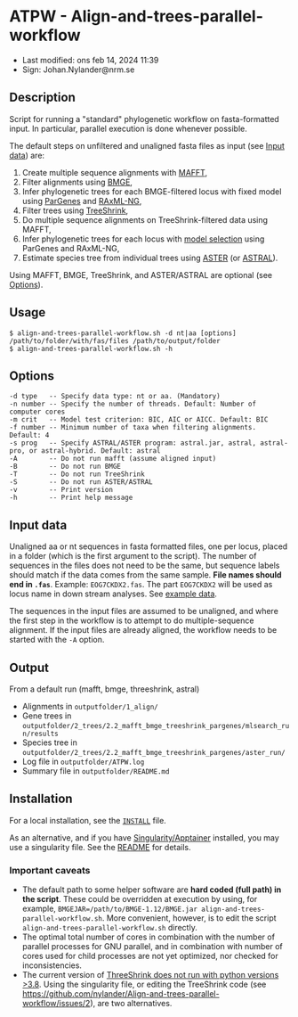 # ATPW - Align-and-trees-parallel-workflow

- Last modified: ons feb 14, 2024  11:39
- Sign: Johan.Nylander\@nrm.se

## Description

Script for running a "standard" phylogenetic workflow on fasta-formatted input.
In particular, parallel execution is done whenever possible.

The default steps on unfiltered and unaligned fasta files as input (see [Input
data](#input-data)) are:

1. Create multiple sequence alignments with
   [MAFFT](https://mafft.cbrc.jp/alignment/software/),
2. Filter alignments using
   [BMGE](https://bmcecolevol.biomedcentral.com/articles/10.1186/1471-2148-10-210),
3. Infer phylogenetic trees for each BMGE-filtered locus with fixed model using
   [ParGenes](https://github.com/BenoitMorel/ParGenes) and
   [RAxML-NG](https://github.com/amkozlov/raxml-ng),
4. Filter trees using [TreeShrink](https://github.com/uym2/TreeShrink),
5. Do multiple sequence alignments on TreeShrink-filtered data using MAFFT,
6. Infer phylogenetic trees for each locus with [model
   selection](https://github.com/ddarriba/modeltest) using ParGenes and
   RAxML-NG,
7. Estimate species tree from individual trees using
   [ASTER](https://github.com/chaoszhang/ASTER) (or
   [ASTRAL](https://github.com/smirarab/ASTRAL)).

Using MAFFT, BMGE, TreeShrink, and ASTER/ASTRAL are optional (see [Options](#options)).

## Usage

    $ align-and-trees-parallel-workflow.sh -d nt|aa [options] /path/to/folder/with/fas/files /path/to/output/folder
    $ align-and-trees-parallel-workflow.sh -h

## Options

    -d type   -- Specify data type: nt or aa. (Mandatory)
    -n number -- Specify the number of threads. Default: Number of computer cores
    -m crit   -- Model test criterion: BIC, AIC or AICC. Default: BIC
    -f number -- Minimum number of taxa when filtering alignments. Default: 4
    -s prog   -- Specify ASTRAL/ASTER program: astral.jar, astral, astral-pro, or astral-hybrid. Default: astral
    -A        -- Do not run mafft (assume aligned input)
    -B        -- Do not run BMGE
    -T        -- Do not run TreeShrink
    -S        -- Do not run ASTER/ASTRAL
    -v        -- Print version
    -h        -- Print help message

## Input data

Unaligned aa or nt sequences in fasta formatted files, one per locus, placed in
a folder (which is the first argument to the script). The number of sequences
in the files does not need to be the same, but sequence labels should match if
the data comes from the same sample.  **File names should end in `.fas`**.
Example: `EOG7CKDX2.fas`.  The part `EOG7CKDX2` will be used as locus name in
down stream analyses. See [example data](data).

The sequences in the input files are assumed to be unaligned, and where the
first step in the workflow is to attempt to do multiple-sequence alignment.  If
the input files are already aligned, the workflow needs to be started with the
`-A` option.

## Output

From a default run (mafft, bmge, threeshrink, astral)

- Alignments in `outputfolder/1_align/`
- Gene trees in
  `outputfolder/2_trees/2.2_mafft_bmge_treeshrink_pargenes/mlsearch_run/results`
- Species tree in
  `outputfolder/2_trees/2.2_mafft_bmge_treeshrink_pargenes/aster_run/` 
- Log file in `outputfolder/ATPW.log`
- Summary file in `outputfolder/README.md`

## Installation

For a local installation, see the [`INSTALL`](INSTALL) file.

As an alternative, and if you have
[Singularity/Apptainer](https://apptainer.org) installed, you may use a
singularity file. See the [README](singularity/README.md) for details.

### Important caveats

* The default path to some helper software are **hard coded (full path) in the
  script**. These could be overridden at execution by using, for example,
  `BMGEJAR=/path/to/BMGE-1.12/BMGE.jar align-and-trees-parallel-workflow.sh`.
  More convenient, however, is to edit the script
  `align-and-trees-parallel-workflow.sh` directly.
* The optimal total number of cores in combination with the number of parallel
  processes for GNU parallel, and in combination with number of cores used for
  child processes are not yet optimized, nor checked for inconsistencies.
* The current version of [ThreeShrink does not run with python versions
  \>3.8](https://github.com/uym2/TreeShrink/issues/33). Using the singularity
  file, or editing the TreeShrink code (see
  <https://github.com/nylander/Align-and-trees-parallel-workflow/issues/2>),
  are two alternatives.
